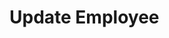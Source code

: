 # Update Employee

<api-endpoint openapi-path="../../Writerside/openapi.yaml" method="PUT" endpoint="/api/v1/employees/{id}"/>
